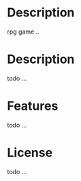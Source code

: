 

Description
==========
rpg game...


Description
==========
todo ...

Features
==========
todo ...


License
==========
todo ...
